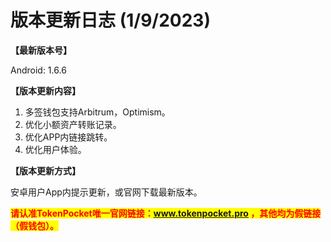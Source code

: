 # 版本更新日志  (1/9/2023)

**【最新版本号】**

Android: 1.6.6

&#x20;

**【版本更新内容】**

1. 多签钱包支持Arbitrum，Optimism。
2. 优化小额资产转账记录。
3. 优化APP内链接跳转。
4. 优化用户体验。



**【版本更新方式】**&#x20;

安卓用户App内提示更新，或官网下载最新版本。

<mark style="color:red;">**请认准TokenPocket唯一官网链接：www.tokenpocket.pro ，其他均为假链接（假钱包）。**</mark>

